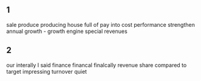 ## 1
sale
produce producing
house full of
pay into
cost performance
strengthen
annual
growth - growth engine
special revenues

## 2
our
interally
I said
finance financal finalcally
revenue share
compared to target
impressing turnover
quiet
